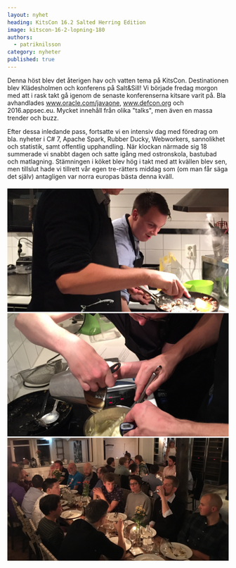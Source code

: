 ```yaml
---
layout: nyhet
heading: KitsCon 16.2 Salted Herring Edition
image: kitscon-16-2-lopning-180
authors:
  - patriknilsson
category: nyheter
published: true
---
```


Denna höst blev det återigen hav och vatten tema på KitsCon. Destinationen blev Klädesholmen och konferens på Salt&Sill! Vi började fredag morgon med att i rask takt gå igenom de senaste konferenserna kitsare varit på. Bla avhandlades www.oracle.com/javaone, www.defcon.org och 2016.appsec.eu. Mycket innehåll från olika "talks", men även en massa trender och buzz.

Efter dessa inledande pass, fortsatte vi en intensiv dag med föredrag om bla. nyheter i C# 7, Apache Spark, Rubber Ducky, Webworkers, sannolikhet och statistik, samt offentlig upphandling.
När klockan närmade sig 18 summerade vi snabbt dagen och satte igång med ostronskola, bastubad och matlagning. Stämningen i köket blev hög i takt med att kvällen blev sen, men tillslut hade vi tillrett vår egen tre-rätters middag som (om man får säga det själv) antagligen var norra europas bästa denna kväll.

###### ![](/images/nyheter/kitscon-16-2-mat-180.jpg)![](/images/nyheter/kitscon-16-2-sas-180.jpg)![](/images/nyheter/kitscon-16-2-middag-180.jpg)
